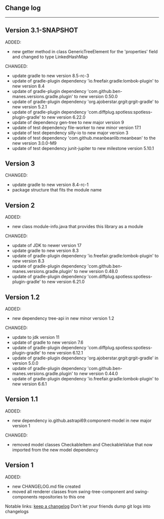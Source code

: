## Change log
----------------------

Version 3.1-SNAPSHOT
-------------

ADDED:

- new getter method in class GenericTreeElement for the 'properties' field and changed to type LinkedHashMap

CHANGED:

- update gradle to new version 8.5-rc-3
- update of gradle-plugin dependency 'io.freefair.gradle:lombok-plugin' to new version 8.4
- update of gradle-plugin dependency 'com.github.ben-manes.versions.gradle.plugin' to new version 0.50.0
- update of gradle-plugin dependency 'org.ajoberstar.grgit:grgit-gradle' to new version 5.2.1
- update of gradle-plugin dependency 'com.diffplug.spotless:spotless-plugin-gradle' to new version 6.22.0
- update of dependency gen-tree to new major version 9
- update of test dependency file-worker to new minor version 17.1
- update of test dependency silly-io to new major version 3
- update of test dependency 'com.github.meanbeanlib:meanbean' to the new version 3.0.0-M9
- update of test dependency junit-jupiter to new milestone version 5.10.1


Version 3
-------------

CHANGED:

- update gradle to new version 8.4-rc-1
- package structure that fits the module name

Version 2
-------------

ADDED:

- new class module-info.java that provides this library as a module

CHANGED:

- update of JDK to newer version 17
- update gradle to new version 8.3
- update of gradle-plugin dependency 'io.freefair.gradle:lombok-plugin' to new version 8.3
- update of gradle-plugin dependency 'com.github.ben-manes.versions.gradle.plugin' to new version 0.48.0
- update of gradle-plugin dependency 'com.diffplug.spotless:spotless-plugin-gradle' to new version 6.21.0

Version 1.2
-------------

ADDED:

- new dependency tree-api in new minor version 1.2

CHANGED:

- update to jdk version 11
- update of gradle to new version 7.6
- update of gradle-plugin dependency 'com.diffplug.spotless:spotless-plugin-gradle' to new version 6.12.1
- update of gradle-plugin dependency 'org.ajoberstar.grgit:grgit-gradle' in version 5.0.0
- update of gradle-plugin dependency 'com.github.ben-manes.versions.gradle.plugin' to new version 0.44.0
- update of gradle-plugin dependency 'io.freefair.gradle:lombok-plugin' to new version 6.6.1

Version 1.1
-------------

ADDED:

- new dependency io.github.astrapi69:component-model in new major version 1

CHANGED:

- removed model classes CheckableItem and CheckableValue that now imported from the new model dependency

Version 1
-------------

ADDED:

- new CHANGELOG.md file created
- moved all renderer classes from swing-tree-component and swing-components repositories to this one

Notable links:
[keep a changelog](http://keepachangelog.com/en/1.0.0/) Don’t let your friends dump git logs into changelogs
